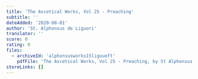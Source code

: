 ```yaml
---
title: 'The Ascetical Works, Vol 25 - Preaching'
subtitle: ''
dateAdded: '2020-08-01'
author: 'St. Alphonsus de Liguori'
translator: ''
score: 0
rating: 0
files:
  - archiveId: 'alphonsusworks15liguuoft'
    pdfFile: 'The Ascetical Works, Vol 25 - Preaching, by St Alphonsus de Liguori.pdf'
storeLinks: []
---
```


